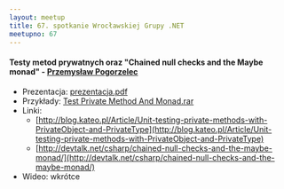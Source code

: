```yaml
---
layout: meetup
title: 67. spotkanie Wrocławskiej Grupy .NET
meetupno: 67
---
```


#### Testy metod prywatnych oraz "Chained null checks and the Maybe monad" - [Przemysław Pogorzelec]()
* Prezentacja: [prezentacja.pdf]({{BASE_PATH}}/assets/prezentacja.pdf)
* Przykłady: [Test Private Method And Monad.rar]({{BASE_PATH}}/assets/Test%20Private%20Method%20And%20Monad.rar)
* Linki: 
  * [http://blog.kateo.pl/Article/Unit-testing-private-methods-with-PrivateObject-and-PrivateType](http://blog.kateo.pl/Article/Unit-testing-private-methods-with-PrivateObject-and-PrivateType)
  * [http://devtalk.net/csharp/chained-null-checks-and-the-maybe-monad/](http://devtalk.net/csharp/chained-null-checks-and-the-maybe-monad/)
* Wideo: wkrótce
